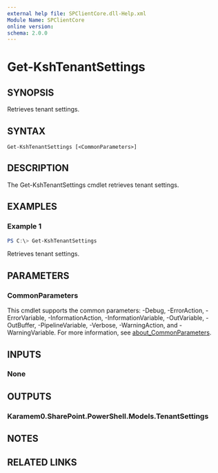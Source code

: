 ```yaml
---
external help file: SPClientCore.dll-Help.xml
Module Name: SPClientCore
online version:
schema: 2.0.0
---
```


# Get-KshTenantSettings

## SYNOPSIS
Retrieves tenant settings.

## SYNTAX

```
Get-KshTenantSettings [<CommonParameters>]
```

## DESCRIPTION
The Get-KshTenantSettings cmdlet retrieves tenant settings.

## EXAMPLES

### Example 1
```powershell
PS C:\> Get-KshTenantSettings
```

Retrieves tenant settings.

## PARAMETERS

### CommonParameters
This cmdlet supports the common parameters: -Debug, -ErrorAction, -ErrorVariable, -InformationAction, -InformationVariable, -OutVariable, -OutBuffer, -PipelineVariable, -Verbose, -WarningAction, and -WarningVariable. For more information, see [about_CommonParameters](http://go.microsoft.com/fwlink/?LinkID=113216).

## INPUTS

### None

## OUTPUTS

### Karamem0.SharePoint.PowerShell.Models.TenantSettings

## NOTES

## RELATED LINKS
